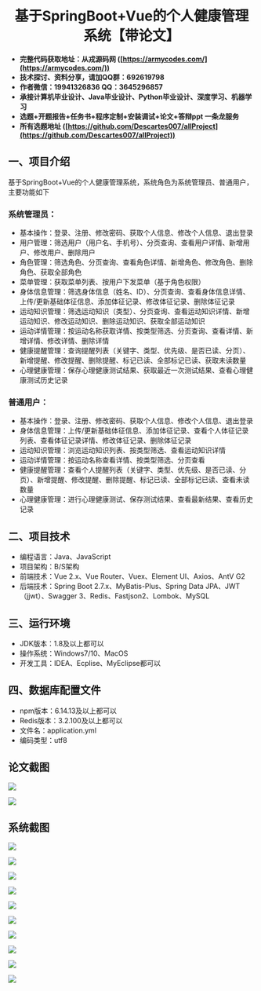 <h1 align="center">基于SpringBoot+Vue的个人健康管理系统【带论文】</h1></p>

- <b>完整代码获取地址：从戎源码网 ([https://armycodes.com/](https://armycodes.com/))</b>
- <b>技术探讨、资料分享，请加QQ群：692619798</b>
- <b>作者微信：19941326836  QQ：3645296857</b>
- <b>承接计算机毕业设计、Java毕业设计、Python毕业设计、深度学习、机器学习</b>
- <b>选题+开题报告+任务书+程序定制+安装调试+论文+答辩ppt 一条龙服务</b>
- <b>所有选题地址 ([https://github.com/Descartes007/allProject](https://github.com/Descartes007/allProject)) </b>

## 一、项目介绍

基于SpringBoot+Vue的个人健康管理系统，系统角色为系统管理员、普通用户，主要功能如下
### 系统管理员：
- 基本操作：登录、注册、修改密码、获取个人信息、修改个人信息、退出登录
- 用户管理：筛选用户（用户名、手机号）、分页查询、查看用户详情、新增用户、修改用户、删除用户
- 角色管理：筛选角色、分页查询、查看角色详情、新增角色、修改角色、删除角色、获取全部角色
- 菜单管理：获取菜单列表、按用户下发菜单（基于角色权限）
- 身体信息管理：筛选身体信息（姓名、ID）、分页查询、查看身体信息详情、上传/更新基础体征信息、添加体征记录、修改体征记录、删除体征记录
- 运动知识管理：筛选运动知识（类型）、分页查询、查看运动知识详情、新增运动知识、修改运动知识、删除运动知识、获取全部运动知识
- 运动详情管理：按运动名称获取详情、按类型筛选、分页查询、查看详情、新增详情、修改详情、删除详情
- 健康提醒管理：查询提醒列表（关键字、类型、优先级、是否已读、分页）、新增提醒、修改提醒、删除提醒、标记已读、全部标记已读、获取未读数量
- 心理健康管理：保存心理健康测试结果、获取最近一次测试结果、查看心理健康测试历史记录
### 普通用户：
- 基本操作：登录、注册、修改密码、获取个人信息、修改个人信息、退出登录
- 身体信息管理：上传/更新基础体征信息、添加体征记录、查看个人体征记录列表、查看体征记录详情、修改体征记录、删除体征记录
- 运动知识管理：浏览运动知识列表、按类型筛选、查看运动知识详情
- 运动详情管理：按运动名称查看详情、按类型筛选、分页查看
- 健康提醒管理：查看个人提醒列表（关键字、类型、优先级、是否已读、分页）、新增提醒、修改提醒、删除提醒、标记已读、全部标记已读、查看未读数量
- 心理健康管理：进行心理健康测试、保存测试结果、查看最新结果、查看历史记录

## 二、项目技术

- 编程语言：Java、JavaScript
- 项目架构：B/S架构
- 前端技术：Vue 2.x、Vue Router、Vuex、Element UI、Axios、AntV G2
- 后端技术：Spring Boot 2.7.x、MyBatis-Plus、Spring Data JPA、JWT（jjwt）、Swagger 3、Redis、Fastjson2、Lombok、MySQL


## 三、运行环境

- JDK版本：1.8及以上都可以
- 操作系统：Windows7/10、MacOS
- 开发工具：IDEA、Ecplise、MyEclipse都可以

## 四、数据库配置文件

- npm版本：6.14.13及以上都可以
- Redis版本：3.2.100及以上都可以
- 文件名：application.yml
- 编码类型：utf8

## 论文截图

![](screenshot/1.png)

![](screenshot/2.png)

## 系统截图

![](screenshot/3.png)

![](screenshot/4.png)

![](screenshot/5.png)

![](screenshot/6.png)

![](screenshot/7.png)

![](screenshot/8.png)

![](screenshot/9.png)

![](screenshot/10.png)

![](screenshot/11.png)

![](screenshot/12.png)
